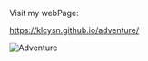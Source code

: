 Visit my webPage:

https://klcysn.github.io/adventure/

![Adventure](https://user-images.githubusercontent.com/67810399/114665610-8b244100-9cfd-11eb-81db-5a26a8c718af.png)
